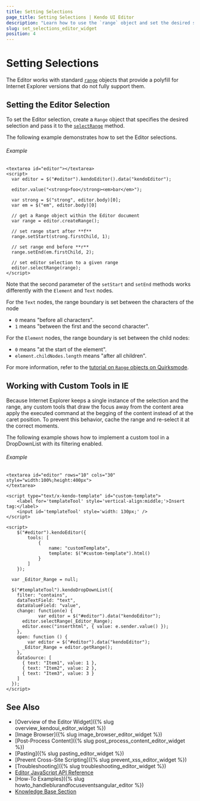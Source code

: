 ```yaml
---
title: Setting Selections
page_title: Setting Selections | Kendo UI Editor
description: "Learn how to use the `range` object and set the desired selections in the Kendo UI Editor widget."
slug: set_selections_editor_widget
position: 4
---
```


# Setting Selections

The Editor works with standard [`range`](https://developer.mozilla.org/en/docs/Web/API/Range) objects that provide a polyfill for Internet Explorer versions that do not fully support them.

## Setting the Editor Selection

To set the Editor selection, create a `Range` object that specifies the desired selection and pass it to the [`selectRange`](/api/javascript/ui/editor/methods/selectrange) method.

The following example demonstrates how to set the Editor selections.

###### Example

    <textarea id="editor"></textarea>
    <script>
      var editor = $("#editor").kendoEditor().data("kendoEditor");

      editor.value("<strong>foo</strong><em>bar</em>");

      var strong = $("strong", editor.body)[0];
      var em = $("em", editor.body)[0]

      // get a Range object within the Editor document
      var range = editor.createRange();

      // set range start after **f**
      range.setStart(strong.firstChild, 1);

      // set range end before **r**
      range.setEnd(em.firstChild, 2);

      // set editor selection to a given range
      editor.selectRange(range);
    </script>

Note that the second parameter of the `setStart` and `setEnd` methods works differently with the `Element` and `Text` nodes.

For the `Text` nodes, the range boundary is set between the characters of the node
* `0` means "before all characters".
* `1` means "between the first and the second character".

For the `Element` nodes, the range boundary is set between the child nodes:
* `0` means "at the start of the element".
* `element.childNodes.length` means "after all children".

For more information, refer to the [tutorial on `Range` objects on Quirksmode](http://www.quirksmode.org/dom/range_intro.html).

## Working with Custom Tools in IE

Because Internet Explorer keeps a single instance of the selection and the range, any custom tools that draw the focus away from the content area apply the executed command at the begging of the content instead of at the caret position. To prevent this behavior, cache the range and re-select it at the correct moments.

The following example shows how to implement a custom tool in a DropDownList with its filtering enabled.

###### Example

    <textarea id="editor" rows="10" cols="30" style="width:100%;height:400px">
    </textarea>

    <script type="text/x-kendo-template" id="custom-template">
        <label for='templateTool' style='vertical-align:middle;'>Insert tag:</label>
        <input id='templateTool' style='width: 130px;' />
    </script>

    <script>
        $("#editor").kendoEditor({
            tools: [
                {
                    name: "customTemplate",
                    template: $("#custom-template").html()
                }
            ]
        });

      var _Editor_Range = null;

      $("#templateTool").kendoDropDownList({
        filter: "contains",
        dataTextField: "text",
        dataValueField: "value",
        change: function(e) {
  				var editor = $("#editor").data("kendoEditor");
          editor.selectRange(_Editor_Range);
          editor.exec("inserthtml", { value: e.sender.value() });
        },
        open: function () {
        	var editor = $("#editor").data("kendoEditor");
          _Editor_Range = editor.getRange();
        },
        dataSource: [
          { text: "Item1", value: 1 },
          { text: "Item2", value: 2 },
          { text: "Item3", value: 3 }
        ]
      });
    </script>


## See Also

* [Overview of the Editor Widget]({% slug overview_kendoui_editor_widget %})
* [Image Browser]({% slug image_browser_editor_widget %})
* [Post-Process Content]({% slug post_process_content_editor_widget %})
* [Pasting]({% slug pasting_editor_widget %})
* [Prevent Cross-Site Scripting]({% slug prevent_xss_editor_widget %})
* [Troubleshooting]({% slug troubleshooting_editor_widget %})
* [Editor JavaScript API Reference](/api/javascript/ui/editor)
* [How-To Examples]({% slug howto_handleblurandfocuseventsangular_editor %})
* [Knowledge Base Section](/knowledge-base)
